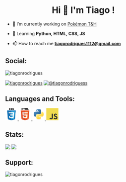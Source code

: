 <h1 align="center">Hi 👋 I'm Tiago !</h1>

- 🔭 I’m currently working on [Pokémon T&H](https://github.com/tiagonrodrigues/projeto-pokemon)

- 🌱 Learning **Python, HTML, CSS, JS**

- 📫 How to reach me **tiagorodrigues1112@gmail.com**

<h2 align="left">Social:</h2>
<p align="left"> <img src="https://komarev.com/ghpvc/?username=tiagonrodrigues&label=Profile%20views&color=brightgreen&style=flat" alt="tiagonrodrigues" /> </p>
<a href="https://twitter.com/tiagonrodrigues" target="_blank"><img align="center" src="https://cdn.jsdelivr.net/npm/simple-icons@5.7.0/icons/twitter.svg" alt="tiagonrodrigues" height="30" width="40" /></a>
<a href="https://instagram.com/tiagonrodriguess" target="_blank"><img align="center" src="https://cdn.jsdelivr.net/npm/simple-icons@5.7.0/icons/instagram.svg" alt="@tiagonrodriguess" height="30" width="40" /></a>
</p>

<h2 align="left">Languages and Tools:</h2>
<p align="left"> <a href="https://www.w3schools.com/css/" target="_blank"> <img src="https://raw.githubusercontent.com/devicons/devicon/master/icons/css3/css3-original-wordmark.svg" alt="css3" width="40" height="40"/> </a> <a href="https://www.w3.org/html/" target="_blank"> <img src="https://raw.githubusercontent.com/devicons/devicon/master/icons/html5/html5-original-wordmark.svg" alt="html5" width="40" height="40"/> </a> <a href="https://www.python.org" target="_blank"> <img src="https://raw.githubusercontent.com/devicons/devicon/master/icons/python/python-original.svg" alt="python" width="40" height="40"/> </a> <a href="https://developer.mozilla.org/en-US/docs/Web/JavaScript" target="_blank"> <img src="https://raw.githubusercontent.com/devicons/devicon/master/icons/javascript/javascript-original.svg" alt="javascript" width="40" height="40"/> </a> </p>

<div style="display: inline_block">
  <h2 align="left">Stats:</h2>
  <img align="center" height="180em" src="https://github-readme-stats.vercel.app/api?username=tiagonrodrigues&show_icons=true&theme=tokyonight&include_all_commits=true&count_private=true"/>
  <img align="center" height="180em" src="https://github-readme-stats.vercel.app/api/top-langs/?username=tiagonrodrigues&layout=compact&langs_count=16&theme=tokyonight"/>
</div>

<h2 align="left">Support:</h2>
<p><a href="https://www.buymeacoffee.com/tiagonrodrigues"> <img align="left" src="https://cdn.buymeacoffee.com/buttons/v2/default-yellow.png" height="50" width="210" alt="tiagonrodrigues" /></a></p><br><br><br><br>
